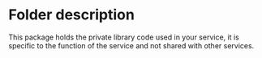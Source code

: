 # Folder description
This package holds the private library code used in your service, it is specific to the function of the service and not shared with other services.